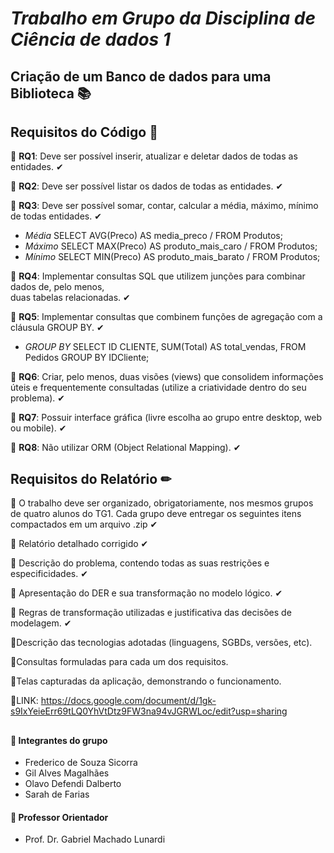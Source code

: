 # **_Trabalho em Grupo da Disciplina de Ciência de dados 1_**
## Criação de um Banco de dados para uma Biblioteca 📚
## Requisitos do Código 🔗
📌 **RQ1**: Deve ser possível inserir, atualizar e deletar dados de todas as entidades. ✔ 


📌 **RQ2**: Deve ser possível listar os dados de todas as entidades. ✔ 


📌 **RQ3**: Deve ser possível somar, contar, calcular a média, máximo, mínimo de todas entidades. ✔
  
- _Média_ SELECT AVG(Preco) AS media_preco / FROM Produtos; 
- _Máximo_ SELECT MAX(Preco) AS produto_mais_caro / FROM Produtos; 
- _Mínimo_ SELECT MIN(Preco) AS produto_mais_barato / FROM Produtos; 


📌 **RQ4**: Implementar consultas SQL que utilizem junções para combinar dados de, pelo menos,  
duas tabelas relacionadas. ✔


📌 **RQ5**: Implementar consultas que combinem funções de agregação com a cláusula GROUP BY.  ✔
- _GROUP BY_ SELECT ID CLIENTE, SUM(Total) AS total_vendas,
  FROM Pedidos
  GROUP BY IDCliente;


📌 **RQ6**: Criar, pelo menos, duas visões (views) que consolidem informações úteis e 
frequentemente consultadas (utilize a criatividade dentro do seu problema).  ✔


📌 **RQ7**: Possuir interface gráfica (livre escolha ao grupo entre desktop, web ou mobile). ✔


📌 **RQ8**: Não utilizar ORM (Object Relational Mapping). ✔

## Requisitos do Relatório ✏
📌 O trabalho deve ser organizado, obrigatoriamente, nos mesmos grupos de quatro alunos do TG1. Cada
grupo deve entregar os seguintes itens compactados em um arquivo .zip ✔


📌 Relatório detalhado corrigido ✔ 


📌 Descrição do problema, contendo todas as suas restrições e especificidades. ✔ 


📌 Apresentação do DER e sua transformação no modelo lógico. ✔


📌 Regras de transformação utilizadas e justificativa das decisões de modelagem. ✔


📌Descrição das tecnologias adotadas (linguagens, SGBDs, versões, etc). 


📌Consultas formuladas para cada um dos requisitos. 


📌Telas capturadas da aplicação, demonstrando o funcionamento.

📌LINK: https://docs.google.com/document/d/1gk-s9IxYeieErr69tLQ0YhVtDtz9FW3na94vJGRWLoc/edit?usp=sharing
##
 #### 📍 Integrantes do grupo 
- Frederico de Souza Sicorra
- Gil Alves Magalhães
- Olavo Defendi Dalberto 
- Sarah de Farias
#### 📍 Professor Orientador
- Prof. Dr. Gabriel Machado Lunardi


